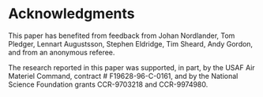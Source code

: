 # Acknowledgments

This paper has benefited from feedback from Johan Nordlander, Tom Pledger, Lennart Augustsson, Stephen Eldridge, Tim Sheard, Andy Gordon, and from an anonymous referee.

The research reported in this paper was supported, in part, by the USAF Air Materiel Command, contract # F19628-96-C-0161, and by the National Science Foundation grants CCR-9703218 and CCR-9974980.

